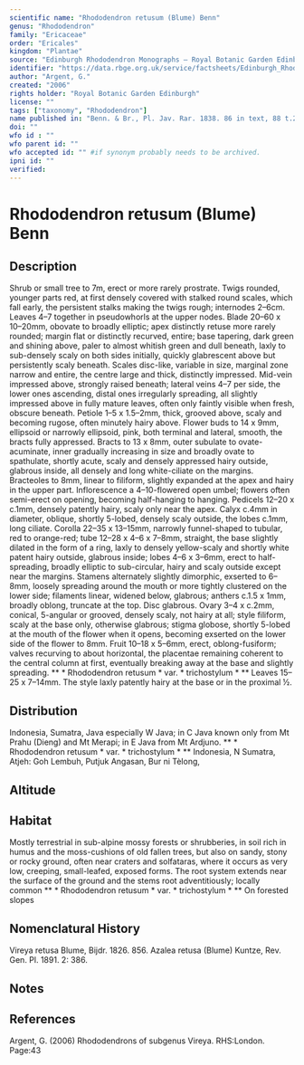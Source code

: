 ```yaml
---
scientific name: "Rhododendron retusum (Blume) Benn"
genus: "Rhododendron"
family: "Ericaceae"
order: "Ericales"
kingdom: "Plantae"
source: "Edinburgh Rhododendron Monographs – Royal Botanic Garden Edinburgh"
identifier: "https://data.rbge.org.uk/service/factsheets/Edinburgh_Rhododendron_Monographs.xhtml"
author: "Argent, G."
created: "2006"
rights holder: "Royal Botanic Garden Edinburgh"
license: ""
tags: ["taxonomy", "Rhododendron"]
name published in: "Benn. & Br., Pl. Jav. Rar. 1838. 86 in text, 88 t.20."
doi: ""
wfo id : ""
wfo parent id: ""
wfo accepted id: "" #if synonym probably needs to be archived.                      
ipni id: ""
verified:
---
```


                       

# Rhododendron retusum (Blume) Benn

## Description
Shrub or small tree to 7m, erect or more rarely prostrate. Twigs rounded, younger parts red, at first densely covered with stalked round scales, which fall early, the persistent stalks making the twigs rough; internodes 2–6cm. Leaves 4–7 together in pseudowhorls at the upper nodes. Blade 20–60 x 10–20mm, obovate to broadly elliptic; apex distinctly retuse more rarely rounded; margin flat or distinctly recurved, entire; base tapering, dark green and shining above, paler to almost whitish green and dull beneath, laxly to sub-densely scaly on both sides initially, quickly glabrescent above but persistently scaly beneath. Scales disc-like, variable in size, marginal zone narrow and entire, the centre large and thick, distinctly impressed. Mid-vein impressed above, strongly raised beneath; lateral veins 4–7 per side, the lower ones ascending, distal ones irregularly spreading, all slightly impressed above in fully mature leaves, often only faintly visible when fresh, obscure beneath. Petiole 1–5 x 1.5–2mm, thick, grooved above, scaly and becoming rugose, often minutely hairy above. Flower buds to 14 x 9mm, ellipsoid or narrowly ellipsoid, pink, both terminal and lateral, smooth, the bracts fully appressed. Bracts to 13 x 8mm, outer subulate to ovate-acuminate, inner gradually increasing in size and broadly ovate to spathulate, shortly acute, scaly and densely appressed hairy outside, glabrous inside, all densely and long white-ciliate on the margins. Bracteoles to 8mm, linear to filiform, slightly expanded at the apex and hairy in the upper part. Inflorescence a 4–10-flowered open umbel; flowers often semi-erect on opening, becoming half-hanging to hanging. Pedicels 12–20 x c.1mm, densely patently hairy, scaly only near the apex. Calyx c.4mm in diameter, oblique, shortly 5-lobed, densely scaly outside, the lobes c.1mm, long ciliate. Corolla 22–35 x 13–15mm, narrowly funnel-shaped to tubular, red to orange-red; tube 12–28 x 4–6 x 7–8mm, straight, the base slightly dilated in the form of a ring, laxly to densely yellow-scaly and shortly white patent hairy outside, glabrous inside; lobes 4–6 x 3–6mm, erect to half-spreading, broadly elliptic to sub-circular, hairy and scaly outside except near the margins. Stamens alternately slightly dimorphic, exserted to 6–8mm, loosely spreading around the mouth or more tightly clustered on the lower side; filaments linear, widened below, glabrous; anthers c.1.5 x 1mm, broadly oblong, truncate at the top. Disc glabrous. Ovary 3–4 x c.2mm, conical, 5-angular or grooved, densely scaly, not hairy at all; style filiform, scaly at the base only, otherwise glabrous; stigma globose, shortly 5-lobed at the mouth of the flower when it opens, becoming exserted on the lower side of the flower to 8mm. Fruit 10–18 x 5–6mm, erect, oblong-fusiform; valves recurving to about horizontal, the placentae remaining coherent to the central column at first, eventually breaking away at the base and slightly spreading. ** * Rhododendron retusum * var. * trichostylum * ** Leaves 15–25 x 7–14mm. The style laxly patently hairy at the base or in the proximal ½.

## Distribution
Indonesia, Sumatra, Java especially W Java; in C Java known only from Mt Prahu (Dieng) and Mt Merapi; in E Java from Mt Ardjuno. ** * Rhododendron retusum * var. * trichostylum * ** Indonesia, N Sumatra, Atjeh: Goh Lembuh, Putjuk Angasan, Bur ni Tèlong,

## Altitude


## Habitat
Mostly terrestrial in sub-alpine mossy forests or shrubberies, in soil rich in humus and the moss-cushions of old fallen trees, but also on sandy, stony or rocky ground, often near craters and solfataras, where it occurs as very low, creeping, small-leafed, exposed forms. The root system extends near the surface of the ground and the stems root adventitiously; locally common ** * Rhododendron retusum * var. * trichostylum * ** On forested slopes

## Nomenclatural History
Vireya retusa Blume, Bijdr. 1826. 856. Azalea retusa (Blume) Kuntze, Rev. Gen. Pl. 1891. 2: 386.
                       
## Notes


## References

Argent, G. (2006) Rhododendrons of subgenus Vireya. RHS:London. Page:43
